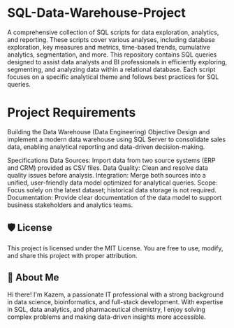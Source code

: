 # SQL-Data-Warehouse-Project
A comprehensive collection of SQL scripts for data exploration, analytics, and reporting. These scripts cover various analyses, including database exploration, key measures and metrics, time-based trends, cumulative analytics, segmentation, and more.
This repository contains SQL queries designed to assist data analysts and BI professionals in efficiently exploring, segmenting, and analyzing data within a relational database. Each script focuses on a specific analytical theme and follows best practices for SQL queries.
# Project Requirements
Building the Data Warehouse (Data Engineering)
Objective
Design and implement a modern data warehouse using SQL Server to consolidate sales data, enabling analytical reporting and data-driven decision-making.

Specifications
Data Sources: Import data from two source systems (ERP and CRM) provided as CSV files.
Data Quality: Clean and resolve data quality issues before analysis.
Integration: Merge both sources into a unified, user-friendly data model optimized for analytical queries.
Scope: Focus solely on the latest dataset; historical data storage is not required.
Documentation: Provide clear documentation of the data model to support business stakeholders and analytics teams.

## 🛡️ License
This project is licensed under the MIT License. You are free to use, modify, and share this project with proper attribution.
## 🌟 About Me
Hi there! I'm Kazem, a passionate IT professional with a strong background in data science, bioinformatics, and full-stack development. With expertise in SQL, data analytics, and pharmaceutical chemistry, I enjoy solving complex problems and making data-driven insights more accessible.
